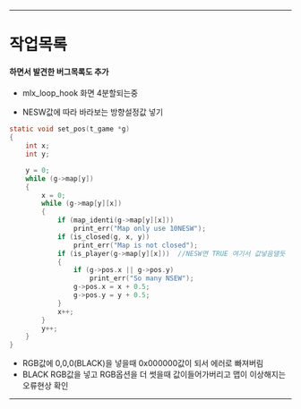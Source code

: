 -------------------
# 작업목록
#### 하면서 발견한 버그목록도 추가

+ mlx_loop_hook 화면 4분할되는중

+ NESW값에 따라 바라보는 방향설정값 넣기
```C
static void	set_pos(t_game *g)
{
	int	x;
	int	y;

	y = 0;
	while (g->map[y])
	{
		x = 0;
		while (g->map[y][x])
		{
			if (map_identi(g->map[y][x]))
				print_err("Map only use 10NESW");
			if (is_closed(g, x, y))
				print_err("Map is not closed");
			if (is_player(g->map[y][x]))  //NESW면 TRUE 여기서 값넣음댈듯  
			{
				if (g->pos.x || g->pos.y)
					print_err("So many NSEW");
				g->pos.x = x + 0.5;
				g->pos.y = y + 0.5;
			}
			x++;
		}
		y++;
	}
}
```
+ RGB값에 0,0,0(BLACK)을 넣을때 0x000000값이 되서 에러로 빠져버림
 +  BLACK RGB값을 넣고 RGB옵션을 더 썻을때 값이들어가버리고 맵이 이상해지는 오류현상 확인
-------------------